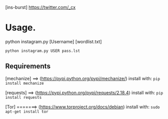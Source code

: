 [ins-burst]
https://twitter.com/_cx 

# Usage.
python instagram.py  [Username]  [wordlist.txt]

`python instagram.py USER pass.lst`

## Requirements
[mechanize] ==> (https://pypi.python.org/pypi/mechanize/) install with: ` pip install mechanize `

[requests]  ==> (https://pypi.python.org/pypi/requests/2.18.4) install with: ` pip install requests `

[Tor]  =======> (https://www.torproject.org/docs/debian) install with: ` sudo apt-get install tor `
